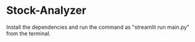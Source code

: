 # Stock-Analyzer

Install the dependencies and run the command as "streamlit run main.py" from the terminal.
